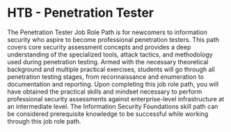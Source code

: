 # HTB - Penetration Tester

The Penetration Tester Job Role Path is for newcomers to information security who aspire to become professional penetration testers. This path covers core security assessment concepts and provides a deep understanding of the specialized tools, attack tactics, and methodology used during penetration testing. Armed with the necessary theoretical background and multiple practical exercises, students will go through all penetration testing stages, from reconnaissance and enumeration to documentation and reporting. Upon completing this job role path, you will have obtained the practical skills and mindset necessary to perform professional security assessments against enterprise-level infrastructure at an intermediate level. The Information Security Foundations skill path can be considered prerequisite knowledge to be successful while working through this job role path.
